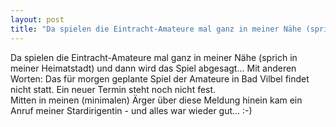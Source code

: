 ```yaml
---
layout: post
title: "Da spielen die Eintracht-Amateure mal ganz in meiner Nähe (sprich in meiner Heimatstadt) und dann wird das Spiel abgesagt..."
---
```


Da spielen die Eintracht-Amateure mal ganz in meiner Nähe (sprich in meiner Heimatstadt) und dann wird das Spiel abgesagt... Mit anderen Worten: Das für morgen geplante Spiel der Amateure in Bad Vilbel findet nicht statt. Ein neuer Termin steht noch nicht fest.  
Mitten in meinen (minimalen) Ärger über diese Meldung hinein kam ein Anruf meiner Stardirigentin - und alles war wieder gut... :-)
